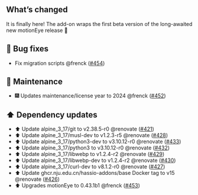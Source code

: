 ## What’s changed

It is finally here! The add-on wraps the first beta version of the long-awaited new motionEye release 🎉 

## 🐛 Bug fixes

- Fix migration scripts @frenck ([#454](https://github.com/hassio-addons/addon-motioneye/pull/454))

## 🧰 Maintenance

- 🎆 Updates maintenance/license year to 2024 @frenck ([#452](https://github.com/hassio-addons/addon-motioneye/pull/452))

## ⬆️ Dependency updates

- ⬆️ Update alpine_3_17/git to v2.38.5-r0 @renovate ([#421](https://github.com/hassio-addons/addon-motioneye/pull/421))
- ⬆️ Update alpine_3_17/musl-dev to v1.2.3-r5 @renovate ([#428](https://github.com/hassio-addons/addon-motioneye/pull/428))
- ⬆️ Update alpine_3_17/python3-dev to v3.10.12-r0 @renovate ([#433](https://github.com/hassio-addons/addon-motioneye/pull/433))
- ⬆️ Update alpine_3_17/python3 to v3.10.12-r0 @renovate ([#432](https://github.com/hassio-addons/addon-motioneye/pull/432))
- ⬆️ Update alpine_3_17/libwebp to v1.2.4-r2 @renovate ([#429](https://github.com/hassio-addons/addon-motioneye/pull/429))
- ⬆️ Update alpine_3_17/libwebp-dev to v1.2.4-r2 @renovate ([#430](https://github.com/hassio-addons/addon-motioneye/pull/430))
- ⬆️ Update alpine_3_17/curl-dev to v8.1.2-r0 @renovate ([#427](https://github.com/hassio-addons/addon-motioneye/pull/427))
- ⬆️ Update ghcr.nju.edu.cn/hassio-addons/base Docker tag to v15 @renovate ([#426](https://github.com/hassio-addons/addon-motioneye/pull/426))
- ⬆️ Upgrades motionEye to 0.43.1b1 @frenck ([#453](https://github.com/hassio-addons/addon-motioneye/pull/453))
